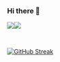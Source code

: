 ### Hi there 👋


<section style="display: flex;">
  <div>
    <img align="center" src="https://github-readme-stats.vercel.app/api?username=nomad-mystic&theme=dark" />
  </div>
  
  <div>
    <img align="center" src="https://github-readme-stats.vercel.app/api/top-langs?username=nomad-mystic&layout=compact&langs_count=8&card_width=400&theme=dark" />
  </div>
  
</section>
  
<p>&nbsp;</p>

 [![GitHub Streak](https://streak-stats.demolab.com?user=nomad-mystic&theme=dark&hide_border=true&card_width=1000)](https://git.io/streak-stats)
 
<!--
**nomad-mystic/nomad-mystic** is a ✨ _special_ ✨ repository because its `README.md` (this file) appears on your GitHub profile.

Here are some ideas to get you started:

- 🔭 I’m currently working on ...
- 🌱 I’m currently learning ...
- 👯 I’m looking to collaborate on ...
- 🤔 I’m looking for help with ...
- 💬 Ask me about ...
- 📫 How to reach me: ...
- 😄 Pronouns: ...
- ⚡ Fun fact: ...
-->
